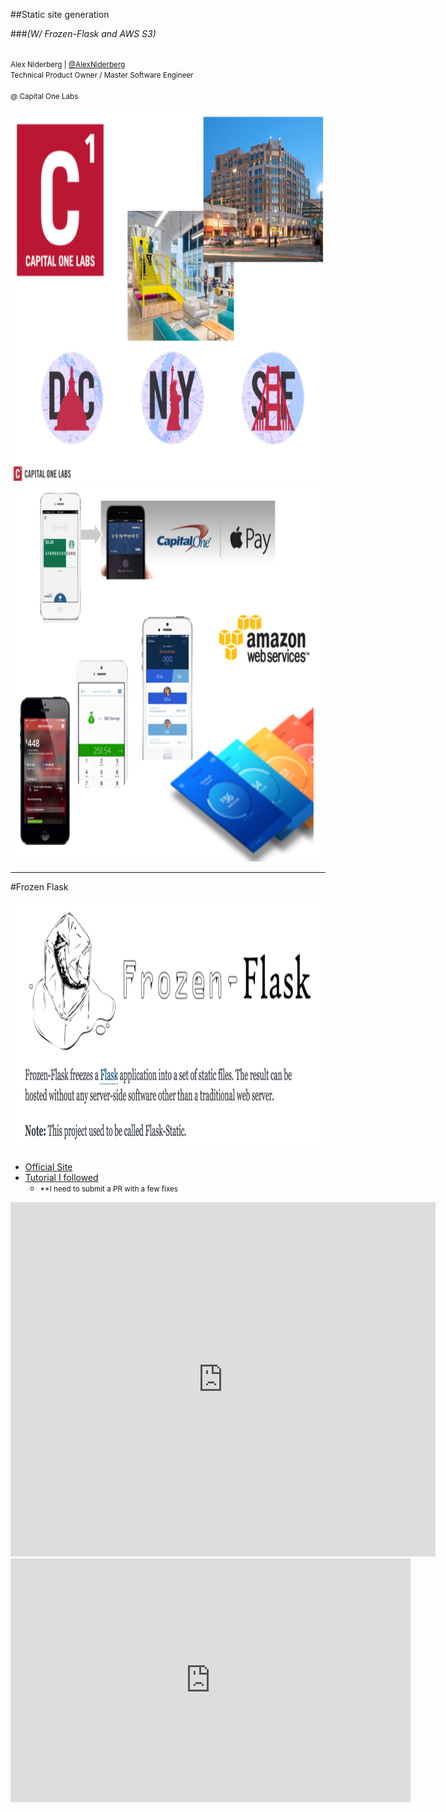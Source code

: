 ##Static site generation

###_(W/ Frozen-Flask and AWS S3)_
<p>
	</br>
	  <small>Alex Niderberg</a> | <a href="https://twitter.com/alexniderberg">@AlexNiderberg</a></small><br/>
	<small>Technical Product Owner / Master Software Engineer <br/><br/>@ Capital One Labs</small>
</p>


<img src="images/CapitalOneLabs_Overview.png" alt="idea" height="600">


<img src="images/CapitalOneLabs_Work.png" alt="idea" height="600">

---

#Frozen Flask


<img src="images/FrozenFlask.png" alt="idea" height="400">

- [Official Site](http://pythonhosted.org/Frozen-Flask/)
- [Tutorial I followed](https://nicolas.perriault.net/code/2012/dead-easy-yet-powerful-static-website-generator-with-flask/)
  - <small>**I need to submit a PR with a few fixes</small>
<!-- - [Place to submit PR with updates](https://github.com/n1k0/nicolas.perriault.net/) -->


<iframe src="http://giphy.com/embed/vBVCam8nE7uxy?hideSocial=true" width="680" height="567" frameborder="0" class="giphy-embed" allowfullscreen=""></iframe>
<!-- Polar Bear GIFS
ollAndSlide-XGHCQGcfyl6lW
Help-H2VD6psStWlJ6
GetTheBabby-vBVCam8nE7uxy
CuddleFest-2ur8NS5TYQmK4
Pouncing-2c2DyqhbixfUY
ConfusionCubsRunning-FdvUazOcLjwzK -->
<!-- Penguin GIFS 
Slap-wHSMEx2TtEo8
Flying?-tbAY4hlx9fzjy
Let-sGetOutOfHere-9hbECTMVSdG0
getOutOfTheHouse-B1JDGg2BgvfVe
JumpingPenguins-otnqsqqzmsw7K
penguinSlide_hereWeGo-9UCStxAde7lK -->


<iframe id="ytplayer" type="text/html" width="640" height="390"
  src="http://www.youtube.com/embed/L0MK7qz13bU?autoplay=0&start=65"
  frameborder="0"/>


###Getting started
```shell
mkdir sample_project && cd $_
virtualenv venv
source venv/bin/activate
pip install Flask Frozen-Flask Flask-FlatPages
touch sitebuilder.py
# add content
python sitebuilder.py
# visit localhost:8000
mkdir pages
touch pages/hello-world.md
# add page content
mkdir templates
touch templates/base.html
# add content
touch templates/page.html
# add content
touch templates/index.html
# add content
```


###Hands-on
```
git clone https://github.com/aln787/frozenFlask.git && cd $_
virtualenv venv
source venv/bin/activate
pip install
```

---

#Why AWS / Register


<img src="images/s3/AWS_Gartner_2015_MQ.png" height="540">

<img src="images/AWS_HomePage.png" height="500">

- [Register](https://portal.aws.amazon.com/gp/aws/developer/registration/index.html)

---

#AWS S3 Deploy


<img src="images/s3/AWS_S3.png" height="540">


<img src="images/s3/S3-CreateFolders_and_AddFiles.png" height="540">


####Files and Folders to add to S3
```
pwd
# <your path>/frozenFlask
cd build/
ls -lah
#drwxr-xr-x   3 <user>  <group>   102B Jan 27 01:23 frozen-flask
#drwxr-xr-x   3 <user>  <group>   102B Jan 27 01:23 hello-world
#-rw-r--r--   1 <user>  <group>   428B Jan 27 01:23 index.html
```


<img src="images/s3/S3-Enable-Static-Website-Hosting.png" height="540">


<img src="images/s3/S3-403.png" height="540">


<img src="images/s3/S3-Add-Bucket-Policy.png" height="540">


###Bucket policy to add
```
{
	"Version": "2008-10-17",
	"Statement": [
		{
			"Sid": "AllowPublicRead",
			"Effect": "Allow",
			"Principal": {
				"AWS": "*"
			},
			"Action": "s3:GetObject",
			"Resource": "arn:aws:s3:::frozen-flask-bucket2/*"
		}
	]
}
```


<img src="images/s3/S3-Done-OpenSite.png" height="440">

- [Example Simple Frozen-Flask Site](http://frozen-flask-bucket2.s3-website-us-east-1.amazonaws.com/)
- [S3 Bucket(*Permission required to view)](https://console.aws.amazon.com/s3/home?region=us-west-2#&bucket=frozen-flask-bucket2&prefix=)

---

#ASW CLI / S3 Deploy

---

#AWS Automation 
##W/ Python Boto3

---

#Additional Information


###Alternative tools
- Explored
	- Pelican, Jekyll
- Still to Explore
  - [Lektor](https://www.getlektor.com/), [Hugo](https://gohugo.io/), Hexo, Hyde, Brunch, Middleman, Harp, Expose, ...


###Links
- [Blog that inspired investigating frozen flask](http://lucumr.pocoo.org/2015/12/21/introducing-lektor/
)
- [Place to submit PR with updates](https://github.com/n1k0/nicolas.perriault.net/)
